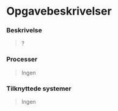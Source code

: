 # Opgavebeskrivelser

### Beskrivelse

> ?

### Processer

> Ingen

### Tilknyttede systemer

> Ingen
